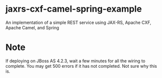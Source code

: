 jaxrs-cxf-camel-spring-example
==============================

An implementation of a simple REST service using JAX-RS, Apache CXF, Apache Camel, and Spring

# Note

If deploying on JBoss AS 4.2.3, wait a few minutes for all the wiring to complete. You may get 500 errors if it has not completed. Not sure why this is.